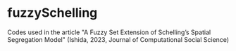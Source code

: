 # fuzzySchelling
Codes used in the article "A Fuzzy Set Extension of Schelling’s Spatial Segregation Model" (Ishida, 2023, Journal of Computational Social Science)
